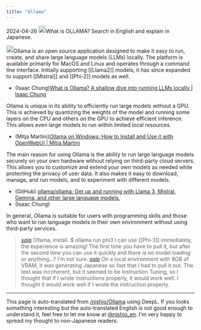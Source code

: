 ```yaml
---
title: "Ollama"
---
```


2024-04-26
<img src='https://scrapbox.io/api/pages/nishio-en/nishio/icon' alt='nishio.icon' height="19.5"/>What is OLLAMA? Search in English and explain in Japanese.

<img src='https://scrapbox.io/api/pages/nishio-en/gpt/icon' alt='gpt.icon' height="19.5"/>Ollama is an open source application designed to make it easy to run, create, and share large language models (LLMs) locally. The platform is available primarily for MacOS and Linux and operates through a command line interface. Initially supporting [[Llama2]] models, it has since expanded to support [[Mistral]] and [[Phi-2]] models as well.
- (Isaac Chung)[What is Ollama? A shallow dive into running LLMs locally | Isaac Chung](https://isaac-chung.github.io/blog/what-is-ollama)​

Ollama is unique in its ability to efficiently run large models without a GPU. This is achieved by quantizing the weights of the model and running some layers on the CPU and others on the GPU to achieve efficient inference. This allows even large models to run within limited local resources.
- (Mitja Martini)[Ollama on Windows: How to Install and Use it with OpenWebUI | Mitja Martini](https://mitjamartini.com/posts/ollama-on-windows/)

The main reason for using Ollama is the ability to run large language models securely on your own hardware without relying on third-party cloud servers. This allows you to customize and extend your own models as needed while protecting the privacy of user data. It also makes it easy to download, manage, and run models, and to experiment with different models.
- (GitHub) [ollama/ollama: Get up and running with Llama 3, Mistral, Gemma, and other large language models.](https://github.com/ollama/ollama)
- (Isaac Chung)

In general, Ollama is suitable for users with programming skills and those who want to run language models in their own environment without using third-party services.


> [_saip_](https://twitter.com/_saip_/status/1783309599480668508) Ollama, install.
>  $ ollama run phi3
>  I can use [[Phi-3]] immediately, the experience is amazing!
>  The first time you have to pull it, but after the second time you can use it quickly and there is no model loading or anything...? I'm not sure.
> [_saip_](https://twitter.com/_saip_/status/1783310216827990465) On a local environment with 8GB of VRAM, it was generating Japanese so fast that I had to pull it out. The text was incoherent, but it seemed to be Instruction Tuning, so I thought that if I wrote instructions properly, it would work well. I thought it would work well if I wrote the instruction properly.

---
This page is auto-translated from [/nishio/Ollama](https://scrapbox.io/nishio/Ollama) using DeepL. If you looks something interesting but the auto-translated English is not good enough to understand it, feel free to let me know at [@nishio_en](https://twitter.com/nishio_en). I'm very happy to spread my thought to non-Japanese readers.
